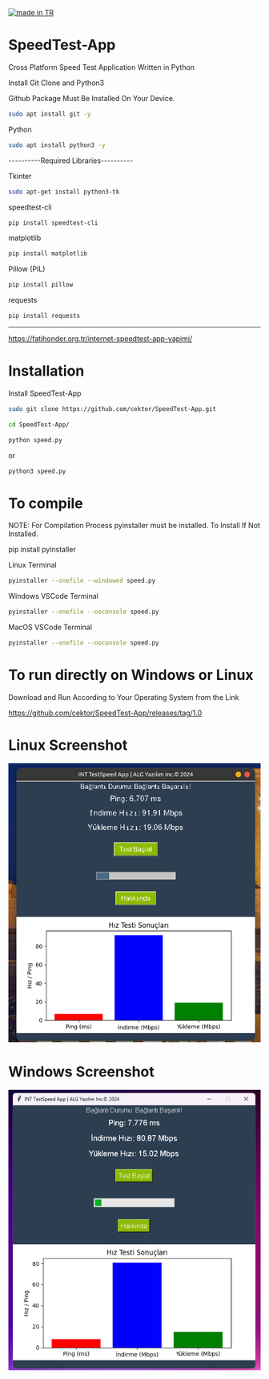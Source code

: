 <a href="https://github.com/pedromxavier/flag-badges">
    <img src="https://raw.githubusercontent.com/pedromxavier/flag-badges/main/badges/TR.svg" alt="made in TR">
</a>

# SpeedTest-App
Cross Platform Speed Test Application Written in Python 

Install Git Clone and Python3

Github Package Must Be Installed On Your Device.
```bash
sudo apt install git -y
```
Python
```bash
sudo apt install python3 -y
```
----------Required Libraries----------

Tkinter
```bash
sudo apt-get install python3-tk
```

speedtest-cli
```bash
pip install speedtest-cli
```
matplotlib 
```bash
pip install matplotlib
```
Pillow (PIL)
```bash
pip install pillow
```

requests
```bash
pip install requests
```



----------------------------------
https://fatihonder.org.tr/internet-speedtest-app-yapimi/

# Installation
Install SpeedTest-App


```bash
sudo git clone https://github.com/cektor/SpeedTest-App.git
```
```bash
cd SpeedTest-App/
```

```bash
python speed.py
```
or

```bash
python3 speed.py

```

# To compile

NOTE: For Compilation Process pyinstaller must be installed. To Install If Not Installed.

pip install pyinstaller 

Linux Terminal 
```bash
pyinstaller --onefile --windowed speed.py
```

Windows VSCode Terminal 
```bash
pyinstaller --onefile --noconsole speed.py
```

MacOS VSCode Terminal 
```bash
pyinstaller --onefile --noconsole speed.py
```

# To run directly on Windows or Linux
Download and Run According to Your Operating System from the Link

https://github.com/cektor/SpeedTest-App/releases/tag/1.0


# Linux Screenshot

![app](speed-linux.png) 

# Windows Screenshot

![app](speed-windows.png) 

